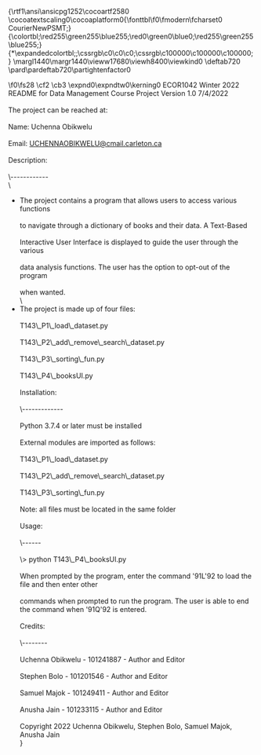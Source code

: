 {\rtf1\ansi\ansicpg1252\cocoartf2580
\cocoatextscaling0\cocoaplatform0{\fonttbl\f0\fmodern\fcharset0 CourierNewPSMT;}
{\colortbl;\red255\green255\blue255;\red0\green0\blue0;\red255\green255\blue255;}
{\*\expandedcolortbl;;\cssrgb\c0\c0\c0;\cssrgb\c100000\c100000\c100000;}
\margl1440\margr1440\vieww17680\viewh8400\viewkind0
\deftab720
\pard\pardeftab720\partightenfactor0

\f0\fs28 \cf2 \cb3 \expnd0\expndtw0\kerning0
ECOR1042 Winter 2022 README for Data Management Course Project Version 1.0 7/4/2022\
\
The project can be reached at:\
\
Name: Uchenna Obikwelu\
\
Email: UCHENNAOBIKWELU@cmail.carleton.ca\
\
Description:\
\
\\------------\
\
- The project contains a program that allows users to access various functions\
\
to navigate through a dictionary of books and their data. A Text-Based\
\
Interactive User Interface is displayed to guide the user through the various\
\
data analysis functions. The user has the option to opt-out of the program\
\
when wanted. \
\
- The project is made up of four files:\
\
T143\\_P1\\_load\\_dataset.py\
\
T143\\_P2\\_add\\_remove\\_search\\_dataset.py\
\
T143\\_P3\\_sorting\\_fun.py\
\
T143\\_P4\\_booksUI.py\
\
Installation:\
\
\\-------------\
\
Python 3.7.4 or later must be installed\
\
External modules are imported as follows:\
\
T143\\_P1\\_load\\_dataset.py\
\
T143\\_P2\\_add\\_remove\\_search\\_dataset.py\
\
T143\\_P3\\_sorting\\_fun.py\
\
Note: all files must be located in the same folder\
\
Usage:\
\
\\------\
\
\\> python T143\\_P4\\_booksUI.py\
\
When prompted by the program, enter the command \'91L\'92 to load the file and then enter other \
\
commands when prompted to run the program. The user is able to end the command when \'91Q\'92 is entered.\
\
Credits:\
\
\\--------\
\
Uchenna Obikwelu - 101241887 - Author and Editor\
\
Stephen Bolo - 101201546 - Author and Editor\
\
Samuel Majok - 101249411 - Author and Editor\
\
Anusha Jain - 101233115 - Author and Editor\
\
Copyright 2022 Uchenna Obikwelu, Stephen Bolo, Samuel Majok, Anusha Jain \
}